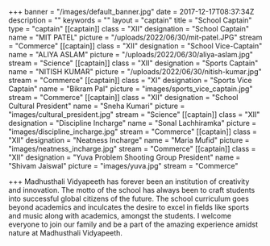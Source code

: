 +++
banner = "/images/default_banner.jpg"
date = 2017-12-17T08:37:34Z
description = ""
keywords = ""
layout = "captain"
title = "School Captain"
type = "captain"
[[captain]]
class = "XII"
designation = "School Captain"
name = "MIT PATEL"
picture = "/uploads/2022/06/30/mit-patel.JPG"
stream = "Commerce"
[[captain]]
class = "XII"
designation = "School Vice-Captain"
name = "ALIYA ASLAM"
picture = "/uploads/2022/06/30/aliya-aslam.jpg"
stream = "Science"
[[captain]]
class = "XII"
designation = "Sports Captain"
name = "NITISH KUMAR"
picture = "/uploads/2022/06/30/nitish-kumar.jpg"
stream = "Commerce"
[[captain]]
class = "XI"
designation = "Sports Vice Captain"
name = "Bikram Pal"
picture = "images/sports_vice_captain.jpg"
stream = "Commerce"
[[captain]]
class = "XII"
designation = "School Cultural President"
name = "Sneha Kumari"
picture = "images/cultural_president.jpg"
stream = "Science"
[[captain]]
class = "XII"
designation = "Discipline Incharge"
name = "Sonal Lachhiramka"
picture = "images/discipline_incharge.jpg"
stream = "Commerce"
[[captain]]
class = "XII"
designation = "Neatness Incharge"
name = "Maria Mufid"
picture = "images/neatness_incharge.jpg"
stream = "Commerce"
[[captain]]
class = "XII"
designation = "Yuva Problem Shooting Group President"
name = "Shivam Jaiswal"
picture = "images/yuva.jpg"
stream = "Commerce"

+++
Madhusthali Vidyapeeth has forever been an institution of creativity and innovation. The motto of the school has always been to craft students into successful global citizens of the future. The school curriculum goes beyond academics and inculcates the desire to excel in fields like sports and music along with academics, amongst the students. I welcome everyone to join our family and be a part of the amazing experience amidst nature at Madhusthali Vidyapeeth.